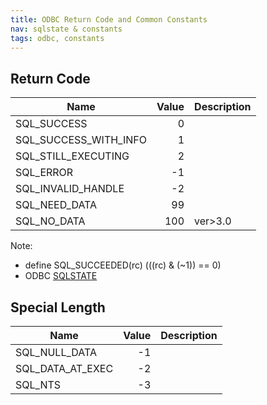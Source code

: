 ```yaml
---
title: ODBC Return Code and Common Constants
nav: sqlstate & constants
tags: odbc, constants
---
```


## Return Code

|Name|Value|Description|
|----|----:|----|
|SQL_SUCCESS|0||
|SQL_SUCCESS_WITH_INFO|1||
|SQL_STILL_EXECUTING|2||
|SQL_ERROR|-1||
|SQL_INVALID_HANDLE|-2||
|SQL_NEED_DATA|99||
|SQL_NO_DATA|100|ver>3.0|

Note:

* define SQL_SUCCEEDED(rc)           (((rc) & (~1)) == 0)
* ODBC [SQLSTATE](https://www.easysoft.com/developer/interfaces/odbc/sqlstate_status_return_codes.html)

## Special Length
|Name|Value|Description|
|----|----:|----|
|SQL_NULL_DATA|-1||
|SQL_DATA_AT_EXEC|-2||
|SQL_NTS|-3||
